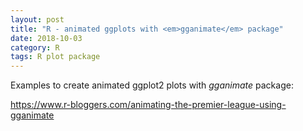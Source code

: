 ```yaml
---
layout: post
title: "R - animated ggplots with <em>gganimate</em> package"
date: 2018-10-03
category: R
tags: R plot package
---
```



Examples to create animated ggplot2 plots with <em>gganimate</em> package:

<a href="https://www.r-bloggers.com/animating-the-premier-league-using-gganimate">https://www.r-bloggers.com/animating-the-premier-league-using-gganimate</a>
